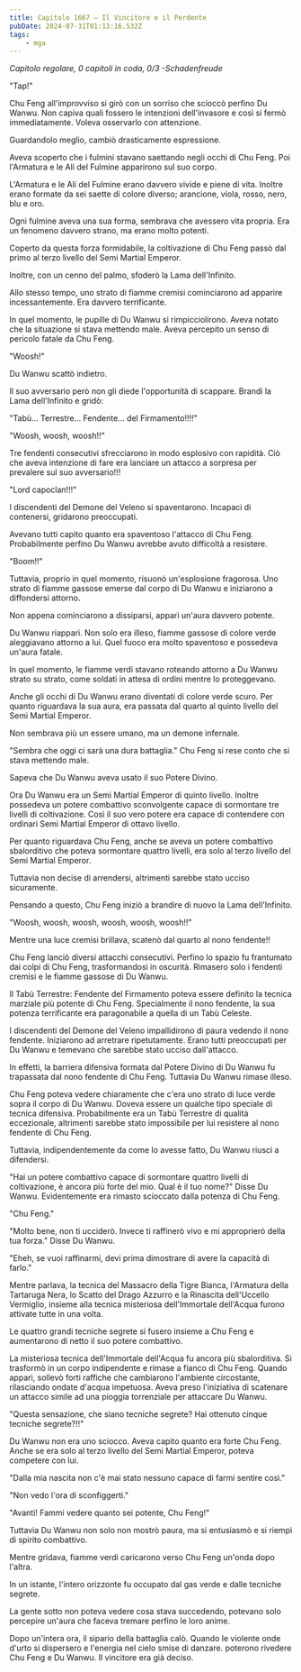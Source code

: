 ```yaml
---
title: Capitolo 1667 – Il Vincitore e il Perdente
pubDate: 2024-07-31T01:13:16.532Z
tags:
    - mga
---
```



<em>Capitolo regolare,
0 capitoli in coda, 0/3
-Schadenfreude</em>


"Tap!"


Chu Feng all'improvviso si girò con un sorriso che scioccò perfino Du Wanwu. Non capiva quali fossero le intenzioni dell'invasore e così si fermò immediatamente. Voleva osservarlo con attenzione.


Guardandolo meglio, cambiò drasticamente espressione.


Aveva scoperto che i fulmini stavano saettando negli occhi di Chu Feng. Poi l'Armatura e le Ali del Fulmine apparirono sul suo corpo.


L'Armatura e le Ali del Fulmine erano davvero vivide e piene di vita. Inoltre erano formate da sei saette di colore diverso; arancione, viola, rosso, nero, blu e oro.


Ogni fulmine aveva una sua forma, sembrava che avessero vita propria. Era un fenomeno davvero strano, ma erano molto potenti.


Coperto da questa forza formidabile, la coltivazione di Chu Feng passò dal primo al terzo livello del Semi Martial Emperor.


Inoltre, con un cenno del palmo, sfoderò la Lama dell'Infinito.


Allo stesso tempo, uno strato di fiamme cremisi cominciarono ad apparire incessantemente. Era davvero terrificante.


In quel momento, le pupille di Du Wanwu si rimpicciolirono. Aveva notato che la situazione si stava mettendo male. Aveva percepito un senso di pericolo fatale da Chu Feng.


"Woosh!"


Du Wanwu scattò indietro.


Il suo avversario però non gli diede l'opportunità di scappare. Brandì la Lama dell'Infinito e gridò:


"Tabù... Terrestre... Fendente... del Firmamento!!!!"


"Woosh, woosh, woosh!!"


Tre fendenti consecutivi sfrecciarono in modo esplosivo con rapidità. Ciò che aveva intenzione di fare era lanciare un attacco a sorpresa per prevalere sul suo avversario!!!


"Lord capoclan!!!"


I discendenti del Demone del Veleno si spaventarono. Incapaci di contenersi, gridarono preoccupati.


Avevano tutti capito quanto era spaventoso l'attacco di Chu Feng. Probabilmente perfino Du Wanwu avrebbe avuto difficoltà a resistere.


"Boom!!"


Tuttavia, proprio in quel momento, risuonò un'esplosione fragorosa. Uno strato di fiamme gassose emerse dal corpo di Du Wanwu e iniziarono a diffondersi attorno.


Non appena cominciarono a dissiparsi, apparì un'aura davvero potente.


Du Wanwu riapparì. Non solo era illeso, fiamme gassose di colore verde aleggiavano attorno a lui. Quel fuoco era molto spaventoso e possedeva un'aura fatale.


In quel momento, le fiamme verdi stavano roteando attorno a Du Wanwu strato su strato, come soldati in attesa di ordini mentre lo proteggevano.


Anche gli occhi di Du Wanwu erano diventati di colore verde scuro. Per quanto riguardava la sua aura, era passata dal quarto al quinto livello del Semi Martial Emperor.


Non sembrava più un essere umano, ma un demone infernale.


"Sembra che oggi ci sarà una dura battaglia." Chu Feng si rese conto che si stava mettendo male.


Sapeva che Du Wanwu aveva usato il suo Potere Divino.


Ora Du Wanwu era un Semi Martial Emperor di quinto livello. Inoltre possedeva un potere combattivo sconvolgente capace di sormontare tre livelli di coltivazione. Così il suo vero potere era capace di contendere con ordinari Semi Martial Emperor di ottavo livello.


Per quanto riguardava Chu Feng, anche se aveva un potere combattivo sbalorditivo che poteva sormontare quattro livelli, era solo al terzo livello del Semi Martial Emperor.


Tuttavia non decise di arrendersi, altrimenti sarebbe stato ucciso sicuramente.


Pensando a questo, Chu Feng iniziò a brandire di nuovo la Lama dell'Infinito.


"Woosh, woosh, woosh, woosh, woosh, woosh!!"


Mentre una luce cremisi brillava, scatenò dal quarto al nono fendente!!


Chu Feng lanciò diversi attacchi consecutivi. Perfino lo spazio fu frantumato dai colpi di Chu Feng, trasformandosi in oscurità. Rimasero solo i fendenti cremisi e le fiamme gassose di Du Wanwu.


Il Tabù Terrestre: Fendente del Firmamento poteva essere definito la tecnica marziale più potente di Chu Feng. Specialmente il nono fendente, la sua potenza terrificante era paragonabile a quella di un Tabù Celeste.


I discendenti del Demone del Veleno impallidirono di paura vedendo il nono fendente. Iniziarono ad arretrare ripetutamente. Erano tutti preoccupati per Du Wanwu e temevano che sarebbe stato ucciso dall'attacco.


In effetti, la barriera difensiva formata dal Potere Divino di Du Wanwu fu trapassata dal nono fendente di Chu Feng. Tuttavia Du Wanwu rimase illeso.


Chu Feng poteva vedere chiaramente che c'era uno strato di luce verde sopra il corpo di Du Wanwu. Doveva essere un qualche tipo speciale di tecnica difensiva. Probabilmente era un Tabù Terrestre di qualità eccezionale, altrimenti sarebbe stato impossibile per lui resistere al nono fendente di Chu Feng.


Tuttavia, indipendentemente da come lo avesse fatto, Du Wanwu riuscì a difendersi.


"Hai un potere combattivo capace di sormontare quattro livelli di coltivazione, è ancora più forte del mio. Qual è il tuo nome?" Disse Du Wanwu. Evidentemente era rimasto scioccato dalla potenza di Chu Feng.


"Chu Feng."


"Molto bene, non ti ucciderò. Invece ti raffinerò vivo e mi approprierò della tua forza." Disse Du Wanwu.


"Eheh, se vuoi raffinarmi, devi prima dimostrare di avere la capacità di farlo."


Mentre parlava, la tecnica del Massacro della Tigre Bianca, l'Armatura della Tartaruga Nera, lo Scatto del Drago Azzurro e la Rinascita dell'Uccello Vermiglio, insieme alla tecnica misteriosa dell'Immortale dell'Acqua furono attivate tutte in una volta.


Le quattro grandi tecniche segrete si fusero insieme a Chu Feng e aumentarono di netto il suo potere combattivo.


La misteriosa tecnica dell'Immortale dell'Acqua fu ancora più sbalorditiva. Si trasformò in un corpo indipendente e rimase a fianco di Chu Feng. Quando apparì, sollevò forti raffiche che cambiarono l'ambiente circostante, rilasciando ondate d'acqua impetuosa. Aveva preso l'iniziativa di scatenare un attacco simile ad una pioggia torrenziale per attaccare Du Wanwu.


"Questa sensazione, che siano tecniche segrete? Hai ottenuto cinque tecniche segrete?!!"


Du Wanwu non era uno sciocco. Aveva capito quanto era forte Chu Feng. Anche se era solo al terzo livello del Semi Martial Emperor, poteva competere con lui.


"Dalla mia nascita non c'è mai stato nessuno capace di farmi sentire così."


"Non vedo l'ora di sconfiggerti."


"Avanti! Fammi vedere quanto sei potente, Chu Feng!"


Tuttavia Du Wanwu non solo non mostrò paura, ma si entusiasmò e si riempì di spirito combattivo.


Mentre gridava, fiamme verdi caricarono verso Chu Feng un'onda dopo l'altra.


In un istante, l'intero orizzonte fu occupato dal gas verde e dalle tecniche segrete.


La gente sotto non poteva vedere cosa stava succedendo, potevano solo percepire un'aura che faceva tremare perfino le loro anime.


Dopo un'intera ora, il sipario della battaglia calò. Quando le violente onde d'urto si dispersero e l'energia nel cielo smise di danzare. poterono rivedere Chu Feng e Du Wanwu. Il vincitore era già deciso.
                                


                                



